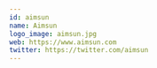 ```yaml
---
id: aimsun
name: Aimsun
logo_image: aimsun.jpg
web: https://www.aimsun.com
twitter: https://twitter.com/aimsun
---
```

